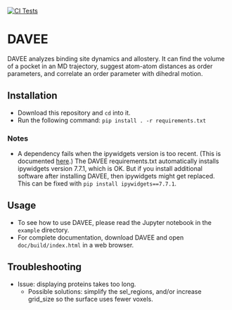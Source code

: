[![CI Tests](https://github.com/DanielJamesEvans/DAVEE/actions/workflows/python-app.yml/badge.svg)](https://github.com/DanielJamesEvans/DAVEE/actions/workflows/python-app.yml)

# DAVEE

DAVEE analyzes binding site dynamics and allostery. It can find the volume of a pocket in an MD trajectory, suggest atom-atom distances as order parameters, and correlate an order parameter with dihedral motion.

## Installation
* Download this repository and `cd` into it.
* Run the following command:
    `pip install . -r requirements.txt`

        
### Notes
* A dependency fails when the ipywidgets version is too recent.  (This is documented [here](https://github.com/pyvista/pyvista/issues/3274).)  The DAVEE requirements.txt automatically installs ipywidgets version 7.7.1, which is OK.  But if you install additional software after installing DAVEE, then ipywidgets might get replaced.  This can be fixed with `pip install ipywidgets==7.7.1`.

## Usage
* To see how to use DAVEE, please read the Jupyter notebook in the `example` directory.
* For complete documentation, download DAVEE and open `doc/build/index.html` in a web browser.

## Troubleshooting
* Issue: displaying proteins takes too long.
  * Possible solutions: simplify the sel\_regions, and/or increase grid\_size so the surface uses fewer voxels.
